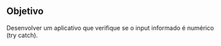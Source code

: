 

## Objetivo

Desenvolver um aplicativo que verifique se o input informado é numérico (try catch).
